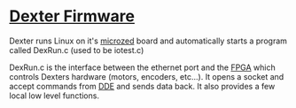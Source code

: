 # [Dexter Firmware](../blob/master/Firmware/README.md)

Dexter runs Linux on it's [microzed](http://zedboard.org/product/microzed) board and automatically starts a program called DexRun.c (used to be iotest.c)

DexRun.c is the interface between the ethernet port and the [FPGA](Gateware) which controls Dexters hardware (motors, encoders, etc...). It opens a socket and accept commands from [DDE](DDE) and sends data back. It also provides a few local low level functions. 

